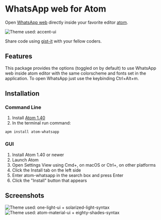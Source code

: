 # WhatsApp web for Atom

Open [WhatsApp web](https://web.whatsapp.com) directly inside your favorite editor [atom](https://github.com/atom/atom).

![Theme used: accent-ui](https://www.github.com/Sibo9436/atom-whatsapp/master/blob/screenshots/whatscreen.png)

Share code using [gist-it](https://github.com/rhysforyou/gist-it) with your fellow coders.

## Features

This package provides the options (toggled on by default) to use WhatsApp web inside atom editor with the same colorscheme and fonts set in the application. To open WhatsApp just use the keybinding Ctrl+Alt+m.

## Installation

### Command Line

1. Install [Atom 1.40](https://atom.io/)
2. In the terminal run command:
```
apm install atom-whatsapp
```

### GUI

1. Install Atom 1.40 or newer
2. Launch Atom
3. Open Settings View using Cmd+, on macOS or Ctrl+, on other platforms
4. Click the Install tab on the left side
5. Enter atom-whatsapp in the search box and press Enter
6. Click the "Install" button that appears

## Screenshots

![Theme used: one-light-ui + solarized-light-syntax](https://www.github.com/Sibo9436/atom-whatsapp/master/blob/screenshots/whatscreen_light.png)
![Theme used: atom-material-ui + eighty-shades-syntax](https://www.github.com/Sibo9436/atom-whatsapp/master/blob/screenshots/whatscreen_cyberpunk.png)
